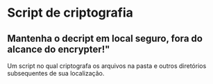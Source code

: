 <h1>Script de criptografia</h1>
<h2>Mantenha o decript em local seguro, fora do alcance do encrypter!"</h2>

<p>Um script no qual criptografa os arquivos na pasta e outros diretórios subsequentes de sua localização.</p>
